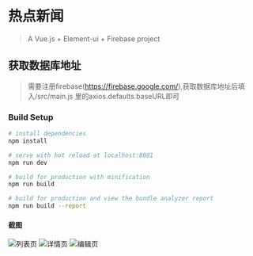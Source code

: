 # 热点新闻

> A Vue.js + Element-ui + Firebase project


## 获取数据库地址

> 需要注册firebase(https://firebase.google.com/),获取数据库地址后填入/src/main.js 里的axios.defaults.baseURL即可


### Build Setup

``` bash
# install dependencies
npm install

# serve with hot reload at localhost:8081
npm run dev

# build for production with minification
npm run build

# build for production and view the bundle analyzer report
npm run build --report
```

#### 截图
![列表页](https://github.com/hellohongtian/vue_news/static/club1.png)
![详情页](https://github.com/hellohongtian/vue_news/static/club2.png)
![编辑页](https://github.com/hellohongtian/vue_news/static/club3.png)
